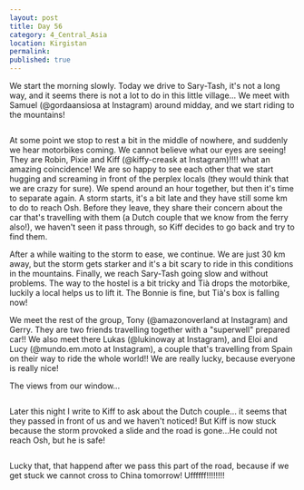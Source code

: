 ```yaml
---
layout: post
title: Day 56
category: 4_Central_Asia
location: Kirgistan
permalink: 
published: true
---
```


We start the morning slowly. Today we drive to Sary-Tash, it's not a long way, and it seems there is not a lot to do in this little village... We meet with Samuel (@gordaansiosa at Instagram) around midday, and we start riding to the mountains!

<p><a
href="https://lh3.googleusercontent.com/x6G6YGnihJb4fV0GaTh8jlqm0lfGd5S0Uo-NMZM5RAYoFF1EP1wxHn711eeGj3Nx_bLq8DGS63jOEGAIL_5-H1wWMSpblq4poyms9ys4spg89oArn0ANrxLDwyYGGeZqwH3tu617fomVLoyRHvj8iJEiwZukG3ycPVDQ9CE-PzyrEXPwrD4GMmEr14Rqw_Nu0L8T6tQEKNMEfKY2eZbmfklHuYlpKb7wqA77eMweBx2Ev7gXiS2icTZCe7cPHg0NEO6fsW3fhcCQ2Sdr4P9eoDzzxTeIIeYNsKGw09ytthpJ7zbyxE7U47iv8qwnb1e2W5BAN_4BsVMRURKj1cdDeL1MksopyYSIRmrLhNvKDCMNcVpJDQC6xQl3TPrVKvB0o31e71OJJdaAurgnYLUrhMe84QjFaU1Kie61eSNI1LLijYJpHM-Vt980H_5LLlSODia5n7pO2cNySAA5RCkCgFwpshDEFJDUDsZHi5Xm00vi5Vpy_uSWgzaZWn_7bzrw9R5PcGbMY5Ml0lQeht9_qswUwksOkl6u3XTkhTw9QGgRKlcfos65tGehsH3E3Dnv_vpp7FCeI2BYQSqXkR2IBhFYnB7HqqEqY8i6uQWsWoSxpRn_FmXA5dUBQEaGZl9KdgYRdt1M7YuARD_FKgXGgniiQ8dC0h09S1yrJ_Na_u912JV3Nv7k7farvw=w1052-h789-no"><img 
src="https://lh3.googleusercontent.com/x6G6YGnihJb4fV0GaTh8jlqm0lfGd5S0Uo-NMZM5RAYoFF1EP1wxHn711eeGj3Nx_bLq8DGS63jOEGAIL_5-H1wWMSpblq4poyms9ys4spg89oArn0ANrxLDwyYGGeZqwH3tu617fomVLoyRHvj8iJEiwZukG3ycPVDQ9CE-PzyrEXPwrD4GMmEr14Rqw_Nu0L8T6tQEKNMEfKY2eZbmfklHuYlpKb7wqA77eMweBx2Ev7gXiS2icTZCe7cPHg0NEO6fsW3fhcCQ2Sdr4P9eoDzzxTeIIeYNsKGw09ytthpJ7zbyxE7U47iv8qwnb1e2W5BAN_4BsVMRURKj1cdDeL1MksopyYSIRmrLhNvKDCMNcVpJDQC6xQl3TPrVKvB0o31e71OJJdaAurgnYLUrhMe84QjFaU1Kie61eSNI1LLijYJpHM-Vt980H_5LLlSODia5n7pO2cNySAA5RCkCgFwpshDEFJDUDsZHi5Xm00vi5Vpy_uSWgzaZWn_7bzrw9R5PcGbMY5Ml0lQeht9_qswUwksOkl6u3XTkhTw9QGgRKlcfos65tGehsH3E3Dnv_vpp7FCeI2BYQSqXkR2IBhFYnB7HqqEqY8i6uQWsWoSxpRn_FmXA5dUBQEaGZl9KdgYRdt1M7YuARD_FKgXGgniiQ8dC0h09S1yrJ_Na_u912JV3Nv7k7farvw=w1052-h789-no" class="oversize" alt=""></a></p>

At some point we stop to rest a bit in the middle of nowhere, and suddenly we hear motorbikes coming. We cannot believe what our eyes are seeing! They are Robin, Pixie and Kiff (@kiffy-creask at Instagram)!!!! what an amazing coincidence! We are so happy to see each other that we start hugging and screaming in front of the perplex locals (they would think that we are crazy for sure). We spend around an hour together, but then it's time to separate again. A storm starts, it's a bit late and they have still some km to do to reach Osh. Before they leave, they share their concern about the car that's travelling with them (a Dutch couple that we know from the ferry also!), we haven't seen it pass through, so Kiff decides to go back and try to find them.

After a while waiting to the storm to ease, we continue. We are just 30 km away, but the storm gets starker and it's a bit scary to ride in this conditions in the mountains. Finally, we reach Sary-Tash going slow and without problems. The way to the hostel is a bit tricky and Tià drops the motorbike, luckily a local helps us to lift it. The Bonnie is fine, but Tià's box is falling now!

We meet the rest of the group, Tony (@amazonoverland at Instagram) and Gerry. They are two friends travelling together with a "superwell" prepared car!! We also meet there Lukas (@lukinoway at Instagram), and Eloi and Lucy (@mundo.em.moto at Instagram), a couple that's travelling from Spain on their way to ride the whole world!! We are really lucky, because everyone is really nice!

The views from our window...

<p><a
href="https://lh3.googleusercontent.com/UlmMLkpBykkkL0V26mliuV3FkC4vXPle8LRq6MtJW8cgARfSgk8_C2Mxi8S15f1wyJ7FFpXo2kxFpjxXc820QQbmvGfkPCVvXkSaDdfvzYqVMjqKkKKRu5-eeGBgzgCo-YmXrF0j5Co3oj6hBGfz6ruo0dG4bZCgG-E_nvNxdaXt1Q4CUwvN5XOoWFwlec2llif4p-nEskjczmCvHtXOdJbuFpxrN1sdm2zH1pK7-5bXuNnRZsD3g7Xos14NvHfX3EabZTVQjsXB28xt3rxeQa7t1zrTkF0CPOwjI9J2XoIVS878PkiSfqyG-V8y1wLfPIkE6bA6QTi48Pc0Vpiqf6xxr1KzuFCoFak70z31g9lm2kWmH-67szfFJ6NuWPudRHzufjn4vduvD05IX4IdH_udX0gDmsQlQP-lyPtMrwrkgky6Iv2v-DL9GzQzVsXZo03bhZVRGTL0DPMjua5qAGqJ50XZTdz9XBxtxUCBW0A6PTBSSGcbNgJJvRCOHr2WwLfCfE1--AFJg5zgN8tyFLqgntGbPAA0IxH5ptbRi8YUYztN-iJAZp8mUbuaFqVhw49M-5x3FShS5oUR9myk6-F2ytHMhnhDUWBCnLykLawV9yOJ9KGerXFdpFzvEEwlbZjHlpcBNCVYuD14yxgES_iPfJinO9RFzfD4iXHfdLTu1dJknaZh9fBRHQ=w1052-h789-no"><img 
src="https://lh3.googleusercontent.com/UlmMLkpBykkkL0V26mliuV3FkC4vXPle8LRq6MtJW8cgARfSgk8_C2Mxi8S15f1wyJ7FFpXo2kxFpjxXc820QQbmvGfkPCVvXkSaDdfvzYqVMjqKkKKRu5-eeGBgzgCo-YmXrF0j5Co3oj6hBGfz6ruo0dG4bZCgG-E_nvNxdaXt1Q4CUwvN5XOoWFwlec2llif4p-nEskjczmCvHtXOdJbuFpxrN1sdm2zH1pK7-5bXuNnRZsD3g7Xos14NvHfX3EabZTVQjsXB28xt3rxeQa7t1zrTkF0CPOwjI9J2XoIVS878PkiSfqyG-V8y1wLfPIkE6bA6QTi48Pc0Vpiqf6xxr1KzuFCoFak70z31g9lm2kWmH-67szfFJ6NuWPudRHzufjn4vduvD05IX4IdH_udX0gDmsQlQP-lyPtMrwrkgky6Iv2v-DL9GzQzVsXZo03bhZVRGTL0DPMjua5qAGqJ50XZTdz9XBxtxUCBW0A6PTBSSGcbNgJJvRCOHr2WwLfCfE1--AFJg5zgN8tyFLqgntGbPAA0IxH5ptbRi8YUYztN-iJAZp8mUbuaFqVhw49M-5x3FShS5oUR9myk6-F2ytHMhnhDUWBCnLykLawV9yOJ9KGerXFdpFzvEEwlbZjHlpcBNCVYuD14yxgES_iPfJinO9RFzfD4iXHfdLTu1dJknaZh9fBRHQ=w1052-h789-no" class="oversize" alt=""></a></p>

Later this night I write to Kiff to ask about the Dutch couple... it seems that they passed in front of us and we haven't noticed! But Kiff is now stuck because the storm provoked a slide and the road is gone...He could not reach Osh, but he is safe!

<p><a
href="https://lh3.googleusercontent.com/4f2i6brKXT9hV8B0WVGfHsi6yu_QOlj30cZomvh7DBPY5FCaP_tSO_aiy0obUgPGDrK6eHwsf-suk4FV1i1aWbrcTA_afJdUT5npP2zXXRYRkNrslg2r65PxtSAENyyM9csqozfsge0-gRztmMrFkEuYpWICW-ZlIxTa42nGgFOIU7kMKNzztI9pNVr77CCIGh1CUHgYDq2WETqdW3l-c6jdmI7NRrjF6wmm_PJRdqSelaxfcdIXADCVIx-O2uhOKzVJgWb5jUHGhlF8LINYUdm2UjrP4Ony33-u10J1iZlJp_sVkIDgstU8H7N977cHht0-GTAtr9jBhb4_-473CQTWpa9RUr8CgBk5U0cOFq-O38bU8TNVE9fa0iDZHhcD3N9lo1bTjzBVwHK9givsX2JO-qIJ4N2yuQhQSec3zZiy9s93G3YNoK_-Mhfv1yCXFMkZm5gJY1_ANFYSfOQkaLjI1yUipDDdTqunftitdpNZRWY4npfYQI41IQDWi9xhq8Wei6hjl8NTOE_9_DdPa82L1_LoUlzJA3BTd3dLw5EQrlat3jT-Hz9ljQXbYNT26QJbYXMV2BPhkWPWTTNCn5WiTgvHcywxyrrhfSbiCKiiqUtY9m4hOGTD4mypvovPJHyos4czKpAdxhbdem2CdMLTRLQtLTCSKycHcREkRRIproMDRzIXCGryJQ=w640-h362-k-no"><img 
src="https://lh3.googleusercontent.com/4f2i6brKXT9hV8B0WVGfHsi6yu_QOlj30cZomvh7DBPY5FCaP_tSO_aiy0obUgPGDrK6eHwsf-suk4FV1i1aWbrcTA_afJdUT5npP2zXXRYRkNrslg2r65PxtSAENyyM9csqozfsge0-gRztmMrFkEuYpWICW-ZlIxTa42nGgFOIU7kMKNzztI9pNVr77CCIGh1CUHgYDq2WETqdW3l-c6jdmI7NRrjF6wmm_PJRdqSelaxfcdIXADCVIx-O2uhOKzVJgWb5jUHGhlF8LINYUdm2UjrP4Ony33-u10J1iZlJp_sVkIDgstU8H7N977cHht0-GTAtr9jBhb4_-473CQTWpa9RUr8CgBk5U0cOFq-O38bU8TNVE9fa0iDZHhcD3N9lo1bTjzBVwHK9givsX2JO-qIJ4N2yuQhQSec3zZiy9s93G3YNoK_-Mhfv1yCXFMkZm5gJY1_ANFYSfOQkaLjI1yUipDDdTqunftitdpNZRWY4npfYQI41IQDWi9xhq8Wei6hjl8NTOE_9_DdPa82L1_LoUlzJA3BTd3dLw5EQrlat3jT-Hz9ljQXbYNT26QJbYXMV2BPhkWPWTTNCn5WiTgvHcywxyrrhfSbiCKiiqUtY9m4hOGTD4mypvovPJHyos4czKpAdxhbdem2CdMLTRLQtLTCSKycHcREkRRIproMDRzIXCGryJQ=w640-h362-k-no" class="oversize" alt=""></a></p>

Lucky that, that happend after we pass this part of the road, because if we get stuck we cannot cross to China tomorrow! Uffffff!!!!!!!!